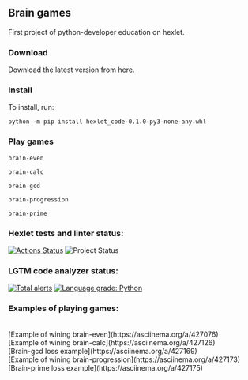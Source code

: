 ## Brain games
First project of python-developer education on hexlet.
### Download
Download the latest version from [here](https://github.com/hey-hoy/python-project-lvl1/raw/main/dist/hexlet_code-0.1.0-py3-none-any.whl).
### Install
To install, run: 
```
python -m pip install hexlet_code-0.1.0-py3-none-any.whl
```
### Play games
```
brain-even
```
```
brain-calc
```
```
brain-gcd
```
```
brain-progression
```
```
brain-prime
```
### Hexlet tests and linter status:
[![Actions Status](https://github.com/hey-hoy/python-project-lvl1/workflows/hexlet-check/badge.svg)](https://github.com/hey-hoy/python-project-lvl1/actions)
![Project Status](https://github.com/hey-hoy/python-project-lvl1/actions/workflows/main.yml/badge.svg)
### LGTM code analyzer status:
[![Total alerts](https://img.shields.io/lgtm/alerts/g/hey-hoy/python-project-lvl1.svg?logo=lgtm&logoWidth=18)](https://lgtm.com/projects/g/hey-hoy/python-project-lvl1/alerts/)
[![Language grade: Python](https://img.shields.io/lgtm/grade/python/g/hey-hoy/python-project-lvl1.svg?logo=lgtm&logoWidth=18)](https://lgtm.com/projects/g/hey-hoy/python-project-lvl1/context:python)
<br/>
### Examples of playing games: 
<br/>
[Example of wining brain-even](https://asciinema.org/a/427076)
<br/>
[Example of wining brain-calc](https://asciinema.org/a/427126)
<br/>
[Brain-gcd loss example](https://asciinema.org/a/427169)
<br/>
[Example of wining brain-progression](https://asciinema.org/a/427173)
<br/>
[Brain-prime loss example](https://asciinema.org/a/427175)
